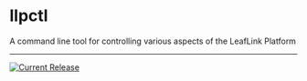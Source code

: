 # llpctl

A command line tool for controlling various aspects of the LeafLink Platform

---

[![Current Release](https://img.shields.io/badge/release-0.8.1-1eb0fc.svg)](https://github.com/leeaflink/llpctl/releases/tag/0.8.1)
